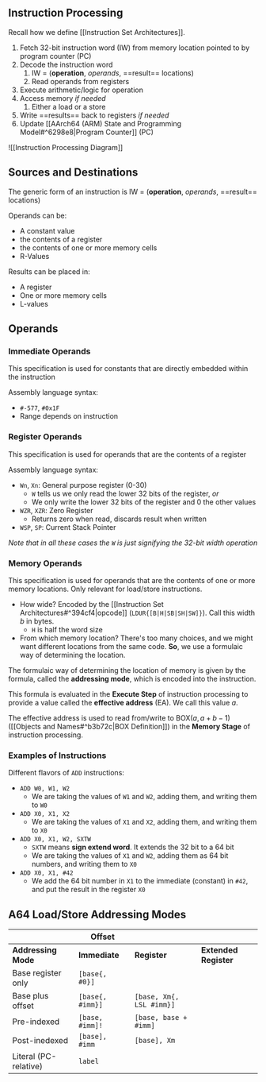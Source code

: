 ## Instruction Processing

Recall how we define [[Instruction Set Architectures]].

1. Fetch 32-bit instruction word (IW) from memory location pointed to by program counter (PC)
2. Decode the instruction word
	1. IW = (**operation**, *operands*, ==result== locations)
	2. Read operands from registers
3. Execute arithmetic/logic for operation
4. Access memory *if needed*
	1. Either a load or a store
5. Write ==results== back to registers *if needed*
6. Update [[AArch64 (ARM) State and Programming Model#^6298e8|Program Counter]] (PC)

![[Instruction Processing Diagram]]

## Sources and Destinations

The generic form of an instruction is IW = (**operation**, *operands*, ==result== locations)

Operands can be:
- A constant value
- the contents of a register
- the contents of one or more memory cells
- R-Values

Results can be placed in:
- A register
- One or more memory cells
- L-values

## Operands
### Immediate Operands

This specification is used for constants that are directly embedded within the instruction

Assembly language syntax:
- `#-577`, `#0x1F`
- Range depends on instruction

### Register Operands

This specification is used for operands that are the contents of a register

Assembly language syntax:
- `Wn`, `Xn`: General purpose register (0-30) 
	- `W` tells us we only read the lower 32 bits of the register, *or*
	- We only write the lower 32 bits of the register and 0 the other values
- `WZR`, `XZR`: Zero Register
	- Returns zero when read, discards result when written
- `WSP`, `SP`: Current Stack Pointer

*Note that in all these cases the `W` is just signifying the 32-bit width operation*

### Memory Operands

This specification is used for operands that are the contents of one or more memory locations. Only relevant for load/store instructions.
- How wide? Encoded by the [[Instruction Set Architectures#^394cf4|opcode]] (`LDUR{[B|H|SB|SH|SW]}`). Call this width $b$ in bytes.
	- `H` is half the word size
- From which memory location? There's too many choices, and we might want different locations from the same code. **So**, we use a formulaic way of determining the location.

The formulaic way of determining the location of memory is given by the formula, called the **addressing mode**, which is encoded into the instruction.

This formula is evaluated in the **Execute Step** of instruction processing to provide a value called the **effective address** (EA). We call this value $a$.

The effective address is used to read from/write to $\text{BOX}(a, a+b-1)$ ([[Objects and Names#^b3b72c|BOX Definition]]) in the **Memory Stage** of instruction processing.

### Examples of Instructions

Different flavors of `ADD` instructions:
- `ADD W0, W1, W2`
	- We are taking the values of `W1` and `W2`, adding them, and writing them to `W0`
- `ADD X0, X1, X2`
	- We are taking the values of `X1` and `X2`, adding them, and writing them to `X0`
- `ADD X0, X1, W2, SXTW`
	- `SXTW` means **sign extend word**. It extends the 32 bit to a 64 bit
	-  We are taking the values of `X1` and `W2`, adding them as 64 bit numbers, and writing them to `X0`
- `ADD X0, X1, #42`
	- We add the 64 bit number in `X1` to the immediate (constant) in `#42`, and put the result in the register `X0`

## A64 Load/Store Addressing Modes

|  | Offset |  |  |
| ---- | ---- | ---- | ---- |
| **Addressing Mode** | **Immediate** | **Register** | **Extended Register** |
| Base register only | `[base{, #0}]` |  |  |
| Base plus offset | `[base{, #imm}]` | `[base, Xm{, LSL #imm}]` |  |
| Pre-indexed | `[base, #imm]!` | `[base, base + #imm]` |  |
| Post-inedexed | `[base], #imm` | `[base], Xm` |  |
| Literal (PC-relative) | `label` |  |  |

